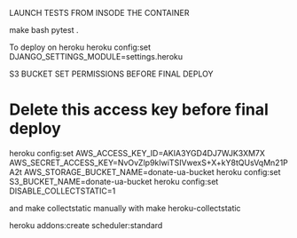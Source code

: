 LAUNCH TESTS FROM INSODE THE CONTAINER

make bash
pytest .


To deploy on heroku
heroku config:set DJANGO_SETTINGS_MODULE=settings.heroku


S3 BUCKET SET PERMISSIONS BEFORE FINAL DEPLOY

# Delete this access key before final deploy
heroku config:set AWS_ACCESS_KEY_ID=AKIA3YGD4DJ7WJK3XM7X AWS_SECRET_ACCESS_KEY=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 AWS_STORAGE_BUCKET_NAME=donate-ua-bucket
heroku config:set S3_BUCKET_NAME=donate-ua-bucket
heroku config:set DISABLE_COLLECTSTATIC=1

and make collectstatic manually with make heroku-collectstatic

heroku addons:create scheduler:standard
